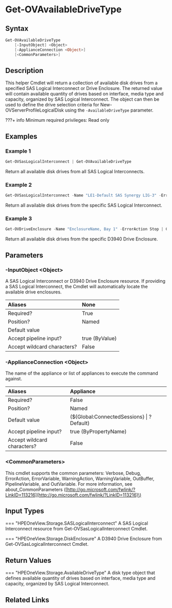 ﻿---
description: Return a collection of available D3940 disks.
---

# Get-OVAvailableDriveType

## Syntax

```powershell
Get-OVAvailableDriveType
    [-InputObject] <Object>
    [-ApplianceConnection <Object>]
    [<CommonParameters>]
```

## Description

This helper Cmdlet will return a collection of available disk drives from a specified SAS Logical Interconnect or Drive Enclosure. The returned value will contain available quantity of drives based on interface, media type and capacity, organized by SAS Logical Interconnect.  The object can then be used to define the drive selection criteria for New-OVServerProfileLogicalDisk using the `-AvailableDriveType` parameter.

???+ info
    Minimum required privileges: Read only

## Examples

###  Example 1 

```powershell
Get-OVSasLogicalInterconnect | Get-OVAvailableDriveType
```

Return all available disk drives from all SAS Logical Interconnects.

###  Example 2 

```powershell
Get-OVSasLogicalInterconnect -Name "LE1-Default SAS Synergy LIG-3" -ErrorAction Stop | Get-OVAvailableDriveType
```

Return all available disk drives from the specific SAS Logical Interconnect.

###  Example 3 

```powershell
Get-OVDriveEnclosure -Name "EnclosureName, Bay 1" -ErrorAction Stop | Get-OVAvailableDriveType
```

Return all available disk drives from the specific D3940 Drive Enclosure.

## Parameters

### -InputObject &lt;Object&gt;

A SAS Logical Interconnect or D3940 Drive Enclosure resource.  If providing a SAS Logical Interconnect, the Cmdlet will automatically locate the available drive enclosures.

| Aliases | None |
| :--- | :--- |
| Required? | True |
| Position? | Named |
| Default value |  |
| Accept pipeline input? | true (ByValue) |
| Accept wildcard characters? | False |

### -ApplianceConnection &lt;Object&gt;

The name of the appliance or list of appliances to execute the command against.

| Aliases | Appliance |
| :--- | :--- |
| Required? | False |
| Position? | Named |
| Default value | (${Global:ConnectedSessions} &vert; ? Default) |
| Accept pipeline input? | true (ByPropertyName) |
| Accept wildcard characters? | False |

### &lt;CommonParameters&gt;

This cmdlet supports the common parameters: Verbose, Debug, ErrorAction, ErrorVariable, WarningAction, WarningVariable, OutBuffer, PipelineVariable, and OutVariable. For more information, see about\_CommonParameters \([http://go.microsoft.com/fwlink/?LinkID=113216](http://go.microsoft.com/fwlink/?LinkID=113216)\)

## Input Types

=== "HPEOneView.Storage.SASLogicalInterconnect"
    A SAS Logical Interconnect resource from Get-OVSasLogicalInterconnect Cmdlet.
    

=== "HPEOneView.Storage.DiskEnclosure"
    A D3940 Drive Enclosure from Get-OVSasLogicalInterconnect Cmdlet.
    

## Return Values

=== "HPEOneView.Storage.AvailableDriveType"
    A disk type object that defines available quantity of drives based on interface, media type and capacity, organized by SAS Logical Interconnect.
    

## Related Links

